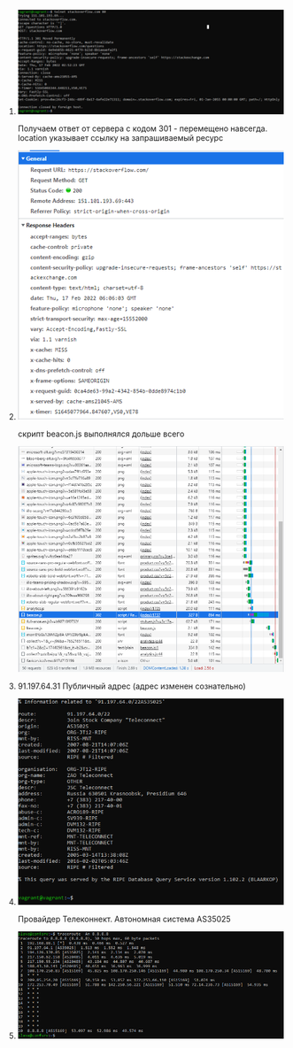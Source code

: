 1.  ![screenshot](https://github.com/gorinich666/netology.devops/blob/main/3.6.1.png?raw=true)

     Получаем ответ от сервера с кодом 301 - перемещено навсегда.
     location указывает ссылку на запрашиваемый ресурс
   
2.   ![screenshot](https://github.com/gorinich666/netology.devops/blob/main/3.6.1_headers.png?raw=true)

     скрипт beacon.js выполнялся дольше всего
     
     ![screenshot](https://github.com/gorinich666/netology.devops/blob/main/3.6.1_request.png?raw=true)

3.   91.197.64.31 Публичный адрес (адрес изменен сознательно)

4.   ![screenshot](https://github.com/gorinich666/netology.devops/blob/main/3.6.4.png?raw=true) 

     Провайдер Телеконнект. Автономная система AS35025
     
5.   ![screenshot](https://github.com/gorinich666/netology.devops/blob/main/3.6.5.png?raw=true)
